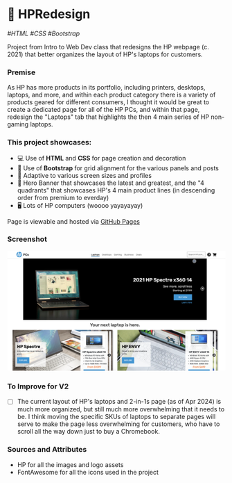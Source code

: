 # 🎨 HPRedesign

_\#HTML \#CSS \#Bootstrap_

Project from Intro to Web Dev class that redesigns the HP webpage (c. 2021) that better organizes the layout of HP's laptops for customers. 

### Premise
As HP has more products in its portfolio, including printers, desktops, laptops, and more, and within each product category there is a variety of products geared for different consumers, I thought it would be great to create a dedicated page for all of the HP PCs, and within that page, redesign the "Laptops" tab that highlights the then 4 main series of HP non-gaming laptops. 

### This project showcases: 
- 💻 Use of **HTML** and **CSS** for page creation and decoration
- 🎉 Use of **Bootstrap** for grid alignment for the various panels and posts
- 📱 Adaptive to various screen sizes and profiles
- 🔨 Hero Banner that showcases the latest and greatest, and the "4 quadrants" that showcases HP's 4 main product lines \(in descending order from premium to everday\)
- 🖥️ Lots of HP computers \(woooo yayayayay\)

Page is viewable and hosted via [GitHub Pages](https://leungwai.github.io/HPRedesign)

### Screenshot
![Screenshot of the redesign HP webpage for laptops by leungwai](/screenshot.png)

### To Improve for V2
- [ ] The current layout of HP's laptops and 2-in-1s page (as of Apr 2024) is much more organized, but still much more overwhelming that it needs to be. I think moving the specific SKUs of laptops to separate pages will serve to make the page less overwhelming for customers, who have to scroll all the way down just to buy a Chromebook.

### Sources and Attributes
- HP for all the images and logo assets
- FontAwesome for all the icons used in the project
